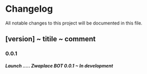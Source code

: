 # Changelog

All notable changes to this project will be documented in this file.

## [version] ~ titile ~ comment

### 0.0.1


##### Launch ..... Zwaplace BOT 0.0.1 ~ In development
